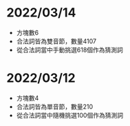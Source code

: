 # 2022/03/14
- 方塊數6
- 合法詞皆為雙音節，數量4107
- 從合法詞當中手動挑選618個作為猜測詞


# 2022/03/12
- 方塊數4 
- 合法詞皆為單音節，數量210
- 從合法詞當中隨機挑選100個作為猜測詞
